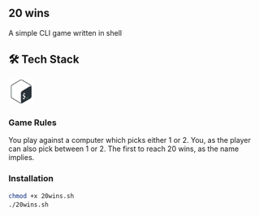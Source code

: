 ## 20 wins
A simple CLI game written in shell

## 🛠️ Tech Stack
<div>
    <img src="https://github.com/devicons/devicon/blob/master/icons/bash/bash-original.svg" title="Bash" alt="Bash" width="50" height="50"/>&nbsp;
</div>

### Game Rules
You play against a computer which picks either 1 or 2. You, as the player can also pick between 1 or 2. The first to reach 20 wins, as the name implies.

### Installation
```bash
chmod +x 20wins.sh
./20wins.sh
```
